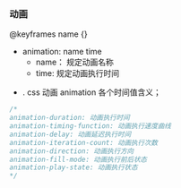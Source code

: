 ### 动画

@keyframes name {}

* animation: name time
    * name： 规定动画名称
    * time: 规定动画执行时间

- . css 动画 animation 各个时间值含义；
```js
/*
animation-duration: 动画执行时间
animation-timing-function: 动画执行速度曲线
animation-delay: 动画延迟执行时间
animation-iteration-count: 动画执行次数
animation-direction: 动画执行方向
animation-fill-mode: 动画执行前后状态
animation-play-state: 动画执行状态
*/
```